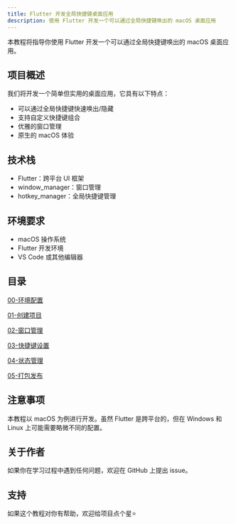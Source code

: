 ```yaml
---
title: Flutter 开发全局快捷键桌面应用
description: 使用 Flutter 开发一个可以通过全局快捷键唤出的 macOS 桌面应用
---
```


本教程将指导你使用 Flutter 开发一个可以通过全局快捷键唤出的 macOS 桌面应用。

## 项目概述

我们将开发一个简单但实用的桌面应用，它具有以下特点：

- 可以通过全局快捷键快速唤出/隐藏
- 支持自定义快捷键组合
- 优雅的窗口管理
- 原生的 macOS 体验

## 技术栈

- Flutter：跨平台 UI 框架
- window_manager：窗口管理
- hotkey_manager：全局快捷键管理

## 环境要求

- macOS 操作系统
- Flutter 开发环境
- VS Code 或其他编辑器

## 目录

[00-环境配置](./00-Environment_Setup.md)

[01-创建项目](./01-Create_Project.md)

[02-窗口管理](./02-Window_Management.md)

[03-快捷键设置](./03-Hotkey_Settings.md)

[04-状态管理](./04-State_Management.md)

[05-打包发布](./05-Package_and_Release.md)

## 注意事项

本教程以 macOS 为例进行开发。虽然 Flutter 是跨平台的，但在 Windows 和 Linux 上可能需要略微不同的配置。

## 关于作者

如果你在学习过程中遇到任何问题，欢迎在 GitHub 上提出 issue。

## 支持

如果这个教程对你有帮助，欢迎给项目点个星⭐️